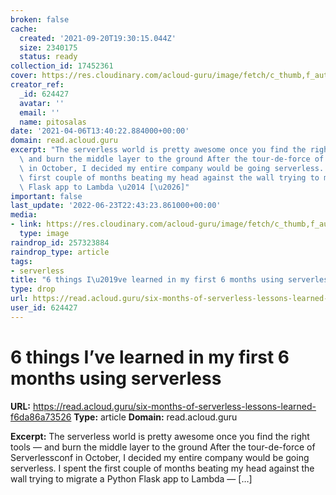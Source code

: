 ```yaml
---
broken: false
cache:
  created: '2021-09-20T19:30:15.044Z'
  size: 2340175
  status: ready
collection_id: 17452361
cover: https://res.cloudinary.com/acloud-guru/image/fetch/c_thumb,f_auto,q_auto/https://acg-wordpress-content-production.s3.us-west-2.amazonaws.com/app/uploads/2021/01/1_rgRzuA6jcB4ziKTcqXmLZw-1.png
creator_ref:
  _id: 624427
  avatar: ''
  email: ''
  name: pitosalas
date: '2021-04-06T13:40:22.884000+00:00'
domain: read.acloud.guru
excerpt: "The serverless world is pretty awesome once you find the right tools \u2014\
  \ and burn the middle layer to the ground After the tour-de-force of Serverlessconf\
  \ in October, I decided my entire company would be going serverless. I spent the\
  \ first couple of months beating my head against the wall trying to migrate a Python\
  \ Flask app to Lambda \u2014 [\u2026]"
important: false
last_update: '2022-06-23T22:43:23.861000+00:00'
media:
- link: https://res.cloudinary.com/acloud-guru/image/fetch/c_thumb,f_auto,q_auto/https://acg-wordpress-content-production.s3.us-west-2.amazonaws.com/app/uploads/2021/01/1_rgRzuA6jcB4ziKTcqXmLZw-1.png
  type: image
raindrop_id: 257323884
raindrop_type: article
tags:
- serverless
title: "6 things I\u2019ve learned in my first 6 months using serverless"
type: drop
url: https://read.acloud.guru/six-months-of-serverless-lessons-learned-f6da86a73526
user_id: 624427
---
```


# 6 things I’ve learned in my first 6 months using serverless

**URL:** https://read.acloud.guru/six-months-of-serverless-lessons-learned-f6da86a73526
**Type:** article
**Domain:** read.acloud.guru

**Excerpt:** The serverless world is pretty awesome once you find the right tools — and burn the middle layer to the ground After the tour-de-force of Serverlessconf in October, I decided my entire company would be going serverless. I spent the first couple of months beating my head against the wall trying to migrate a Python Flask app to Lambda — […]
